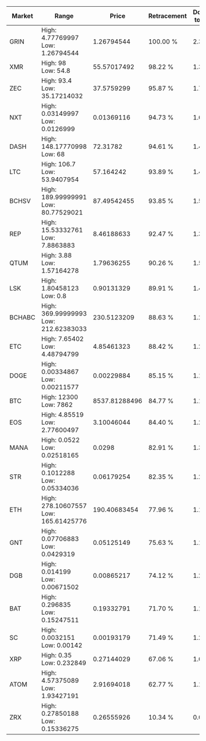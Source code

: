 | Market | Range | Price| Retracement | Doubles to 50% |
| --- | --- | --- | --- | --- |
| GRIN | High: 4.77769997<br />Low: 1.26794544 | 1.26794544 | 100.00 % | 2.38 |
| XMR | High: 98<br />Low: 54.8 | 55.57017492 | 98.22 % | 1.37 |
| ZEC | High: 93.4<br />Low: 35.17214032 | 37.5759299 | 95.87 % | 1.71 |
| NXT | High: 0.03149997<br />Low: 0.0126999 | 0.01369116 | 94.73 % | 1.61 |
| DASH | High: 148.17770998<br />Low: 68 | 72.31782 | 94.61 % | 1.49 |
| LTC | High: 106.7<br />Low: 53.9407954 | 57.164242 | 93.89 % | 1.41 |
| BCHSV | High: 189.99999991<br />Low: 80.77529021 | 87.49542455 | 93.85 % | 1.55 |
| REP | High: 15.53332761<br />Low: 7.8863883 | 8.46188633 | 92.47 % | 1.38 |
| QTUM | High: 3.88<br />Low: 1.57164278 | 1.79636255 | 90.26 % | 1.52 |
| LSK | High: 1.80458123<br />Low: 0.8 | 0.90131329 | 89.91 % | 1.44 |
| BCHABC | High: 369.99999993<br />Low: 212.62383033 | 230.5123209 | 88.63 % | 1.26 |
| ETC | High: 7.65402<br />Low: 4.48794799 | 4.85461323 | 88.42 % | 1.25 |
| DOGE | High: 0.00334867<br />Low: 0.00211577 | 0.00229884 | 85.15 % | 1.19 |
| BTC | High: 12300<br />Low: 7862 | 8537.81288496 | 84.77 % | 1.18 |
| EOS | High: 4.85519<br />Low: 2.77600497 | 3.10046044 | 84.40 % | 1.23 |
| MANA | High: 0.0522<br />Low: 0.02518165 | 0.0298 | 82.91 % | 1.30 |
| STR | High: 0.1012288<br />Low: 0.05334036 | 0.06179254 | 82.35 % | 1.25 |
| ETH | High: 278.10607557<br />Low: 165.61425776 | 190.40683454 | 77.96 % | 1.17 |
| GNT | High: 0.07706883<br />Low: 0.0429319 | 0.05125149 | 75.63 % | 1.17 |
| DGB | High: 0.014199<br />Low: 0.00671502 | 0.00865217 | 74.12 % | 1.21 |
| BAT | High: 0.296835<br />Low: 0.15247511 | 0.19332791 | 71.70 % | 1.16 |
| SC | High: 0.0032151<br />Low: 0.00142 | 0.00193179 | 71.49 % | 1.20 |
| XRP | High: 0.35<br />Low: 0.232849 | 0.27144029 | 67.06 % | 1.07 |
| ATOM | High: 4.57375089<br />Low: 1.93427191 | 2.91694018 | 62.77 % | 1.12 |
| ZRX | High: 0.27850188<br />Low: 0.15336275 | 0.26555926 | 10.34 % | 0.00 |
